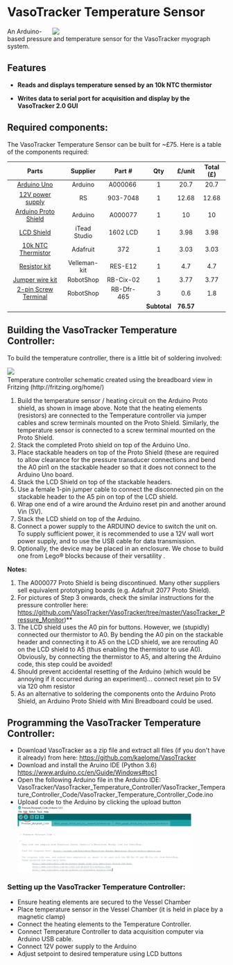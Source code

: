 VasoTracker Temperature Sensor
======
<img src="https://github.com/VasoTracker/VasoTracker/blob/master/Splash.gif" width="400" align="right">

An Arduino-based pressure and temperature sensor for the VasoTracker myograph system.

## Features

* **Reads and displays temperature sensed by an 10k NTC thermistor**

* **Writes data to serial port for acquisition and display by the VasoTracker 2.0 GUI**

## Required components:

The VasoTracker Temperature Sensor can be built for ~£75. Here is a table of the components required:

**Parts**|**Supplier**|**Part #**|**Qty**|**£/unit**|**Total (£)**
:-----:|:-----:|:-----:|:-----:|:-----:|:-----:
[Arduino Uno]()|Arduino|A000066 |1|20.7|20.7
[12V power supply]()|RS|903-7048|1|12.68|12.68
[Arduino Proto Shield]()|Arduino|A000077|1|10|10
[LCD Shield]()|iTead Studio|1602 LCD|1|3.98|3.98
[10k NTC Thermistor]()|Adafruit|372|1|3.03|3.03
[Resistor kit]()|Velleman-kit|RES-E12|1|4.7|4.7
[Jumper wire kit]()|RobotShop|RB-Cix-02|1|3.77|3.77
[2-pin Screw Terminal]()|RobotShop|RB-Dfr-465|3|0.6|1.8
 | | | |**Subtotal**|**76.57**


## Building the VasoTracker Temperature Controller:

To build the temperature controller, there is a little bit of soldering involved:

<img src=https://github.com/VasoTracker/VasoTracker/blob/master/VasoTracker_Temperature_Controller/Images/Arduino%20Temp%20Controller.jpg>
</br>
Temperature controller schematic created using the breadboard view in Fritzing (http://fritzing.org/home/)

1.	Build the temperature sensor / heating circuit on the Arduino Proto shield, as shown in image above. Note that the heating elements (resistors) are connected to the Temperature controller via jumper cables and screw terminals mounted on the Proto Shield. Similarly, the temperature sensor is connected to a screw terminal mounted on the Proto Shield.
2.	Stack the completed Proto shield on top of the Arduino Uno.
3.	Place stackable headers on top of the Proto Shield (these are required to allow clearance for the pressure transducer connections and bend the A0 pin1 on the stackable header so that it does not connect to the Arduino Uno board.
4.	Stack the LCD Shield on top of the stackable headers.
5.	Use a female 1-pin jumper cable to connect the disconnected pin on the stackable header to the A5 pin on top of the LCD shield.
6.	 Wrap one end of a wire around the Arduino reset pin and another around Vin (5V).
7.	 Stack the LCD shield on top of the Arduino.
8.	 Connect a power supply to the ARDUINO device to switch the unit on. To supply sufficient power, it is recommended to use a 12V wall wort power supply, and to use the USB cable for data transmission.
9.	 Optionally, the device may be placed in an enclosure. We chose to build one from Lego® blocks because of their versatility .

**Notes:**
1. The A000077 Proto Shield is being discontinued. Many other suppliers sell equivalent prototyping boards (e.g. Adafruit 2077 Proto Shield).
2. For pictures of Step 3 onwards, check the similar instructions for the pressure controller here: https://github.com/VasoTracker/VasoTracker/tree/master/VasoTracker_Pressure_Monitor)**
2. The LCD shield uses the A0 pin for buttons. However, we (stupidly) connected our thermistor to A0. By bending the A0 pin on the stackable header and connecting it to A5 on the LCD shield, we are rerouting A0 on the LCD shield to A5 (thus enabling the thermistor to use A0). Obviously, by connecting the thermistor to A5, and altering the Arduino code, this step could be avoided!
3. Should prevent accidental resetting of the Arduino (which would be annoying if it occurred during an experiment)... connect reset pin to 5V via 120 ohm resistor
4. As an alternative to soldering the components onto the Arduino Proto Shield, an Arduino Proto Shield with Mini Breadboard could be used.




## Programming the VasoTracker Temperature Controller:

   * Download VasoTracker as a zip file and extract all files (if you don't have it already) from here: https://github.com/kaelome/VasoTracker
   * Download and install the Aruino IDE (Python 3.6) <https://www.arduino.cc/en/Guide/Windows#toc1>
   * Open the following Arduino file in the Arduino IDE: VasoTracker/VasoTracker_Temperature_Controller/VasoTracker_Temperature_Controller_Code/VasoTracker_Temperature_Controller_Code.ino
   *	Upload code to the Arduino by clicking the upload button <img src="https://github.com/kaelome/VasoTracker/blob/master/VasoTracker_Pressure_Monitor/Images/Arduino%20Upload%20Button.png" width="400" align="center">





### Setting up the VasoTracker Temperature Controller:

  * Ensure heating elements are secured to the Vessel Chamber
  * Place temperature sensor in the Vessel Chamber (it is held in place by a magnetic clamp)
  * Connect the heating elements to the Temperature Controller.
  * Connect Temperature Controller to data acquisition computer via Arduino USB cable.
  * Connect 12V power supply to the Arduino
  * Adjust setpoint to desired temperature using LCD buttons
